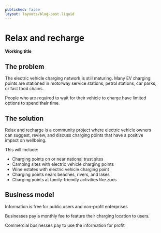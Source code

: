 ```yaml
---
published: false
layout: layouts/blog-post.liquid
---
```


# Relax and recharge

**Working title**

## The problem
The electric vehicle charging network is still maturing. Many EV charging points are stationed in motorway service stations, petrol stations, car parks, or fast food chains.

People who are required to wait for their vehicle to charge have limited options to spend their time.

## The solution
Relax and recharge is a community project where electric vehicle owners can suggest, review, and discuss charging points that have a positive impact on wellbeing.

This will include:
* Charging points on or near national trust sites
* Camping sites with electric vehicle charging points
* Wine estates with electric vehicle charging point
* Charging points nears beaches, rivers, and lakes
* Charging points at family-friendly activities like zoos

## Business model

Information is free for public users and non-profit enterprises

Businesses pay a monthly fee to feature their charging location to users.

Commercial businesses pay to use the information for profit



